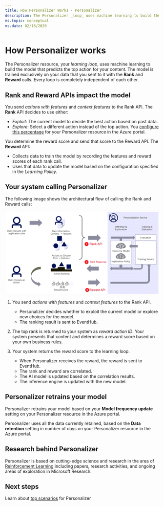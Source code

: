 ```yaml
---
title: How Personalizer Works - Personalizer
description: The Personalizer _loop_ uses machine learning to build the model that predicts the top action for your content. The model is trained exclusively on your data that you sent to it with the Rank and Reward calls.
ms.topic: conceptual
ms.date: 02/18/2020
---
```


# How Personalizer works

The Personalizer resource, your _learning loop_, uses machine learning to build the model that predicts the top action for your content. The model is trained exclusively on your data that you sent to it with the **Rank** and **Reward** calls. Every loop is completely independent of each other.

## Rank and Reward APIs impact the model

You send _actions with features_ and _context features_ to the Rank API. The **Rank** API decides to use either:

* _Exploit_: The current model to decide the best action based on past data.
* _Explore_: Select a different action instead of the top action. You [configure this percentage](how-to-settings.md#configure-exploration-to-allow-the-learning-loop-to-adapt) for your Personalizer resource in the Azure portal.

You determine the reward score and send that score to the Reward API. The **Reward** API:

* Collects data to train the model by recording the features and reward scores of each rank call.
* Uses that data to update the model based on the configuration specified in the _Learning Policy_.

## Your system calling Personalizer

The following image shows the architectural flow of calling the Rank and Reward calls:

![alt text](./media/how-personalizer-works/personalization-how-it-works.png "How Personalization Works")

1. You send _actions with features_ and _context features_ to the Rank API.

    * Personalizer decides whether to exploit the current model or explore new choices for the model.
    * The ranking result is sent to EventHub.
1. The top rank is returned to your system as _reward action ID_.
    Your system presents that content and determines a reward score based on your own business rules.
1. Your system returns the reward score to the learning loop.
    * When Personalizer receives the reward, the reward is sent to EventHub.
    * The rank and reward are correlated.
    * The AI model is updated based on the correlation results.
    * The inference engine is updated with the new model.

## Personalizer retrains your model

Personalizer retrains your model based on your **Model frequency update** setting on your Personalizer resource in the Azure portal.

Personalizer uses all the data currently retained, based on the **Data retention** setting in number of days on your Personalizer resource in the Azure portal.

## Research behind Personalizer

Personalizer is based on cutting-edge science and research in the area of [Reinforcement Learning](concepts-reinforcement-learning.md) including papers, research activities, and ongoing areas of exploration in Microsoft Research.

## Next steps

Learn about [top scenarios](where-can-you-use-personalizer.md) for Personalizer